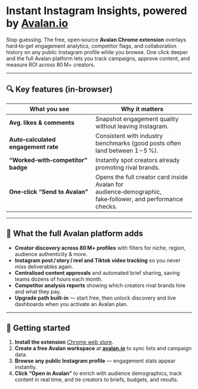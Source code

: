 # Instant Instagram Insights, powered by [Avalan.io](https://avalan.io/)

Stop guessing. The free, open‑source **Avalan Chrome extension** overlays hard‑to‑get engagement analytics, competitor flags, and collaboration history on any public Instagram profile while you browse. One click deeper and the full Avalan platform lets you track campaigns, approve content, and measure ROI across 80 M+ creators.

---

## 🔍 Key features (in‑browser)

| What you see | Why it matters |
|--------------|---------------|
| **Avg. likes & comments** | Snapshot engagement quality without leaving Instagram. |
| **Auto‑calculated engagement rate** | Consistent with industry benchmarks (good posts often land between 1 – 5 %). |
| **“Worked‑with‑competitor” badge** | Instantly spot creators already promoting rival brands. |
| **One‑click “Send to Avalan”** | Opens the full creator card inside Avalan for audience‑demographic, fake‑follower, and performance checks. |

---

## 🌟 What the full Avalan platform adds

- **Creator discovery across 80 M+ profiles** with filters for niche, region, audience authenticity & more.  
- **Instagram post / story / reel and Tiktok video tracking** so you never miss deliverables again.  
- **Centralised content approvals** and automated brief sharing, saving teams dozens of hours each month.  
- **Competitor analysis reports** showing which creators rival brands hire and what they pay.  
- **Upgrade path built‑in** — start free, then unlock discovery and live dashboards when you activate an Avalan plan.

---

## 🚀 Getting started

1. **Install the extension** [Chrome web store](https://chromewebstore.google.com/detail/avalan/jdblmahhjgfpdpnnogpobdkcfopkphjj?hl=en).
2. **Create a free Avalan workspace** at **[avalan.io](https://avalan.io/)** to sync lists and campaign data.  
3. **Browse any public Instagram profile** — engagement stats appear instantly.  
4. **Click “Open in Avalan”** to enrich with audience demographics, track content in real time, and tie creators to briefs, budgets, and results.
